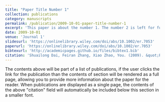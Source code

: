 ```yaml
---
title: "Paper Title Number 1"
collection: publications
category: manuscripts
permalink: /publication/2009-10-01-paper-title-number-1
excerpt: 'This paper is about the number 1. The number 2 is left for future work.'
date: 2009-10-01
venue: 'Journal 1'
slidesurl: 'https://onlinelibrary.wiley.com/doi/abs/10.1002/er.7053'
paperurl: 'https://onlinelibrary.wiley.com/doi/abs/10.1002/er.7053'
bibtexurl: 'http://academicpages.github.io/files/bibtex1.bib'
citation: 'Shuailong Dai, Feiran Zhang, Xiao Zhao, You. (2009). &quot;Paper Title Number 1.&quot; <i>Journal 1</i>. 1(1).'
---
```

The contents above will be part of a list of publications, if the user clicks the link for the publication than the contents of section will be rendered as a full page, allowing you to provide more information about the paper for the reader. When publications are displayed as a single page, the contents of the above "citation" field will automatically be included below this section in a smaller font.
